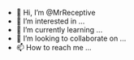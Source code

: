- 👋 Hi, I’m @MrReceptive
- 👀 I’m interested in ...
- 🌱 I’m currently learning ...
- 💞️ I’m looking to collaborate on ...
- 📫 How to reach me ...

<!---
MrReceptive/MrReceptive is a ✨ special ✨ repository because its `README.md` (this file) appears on your GitHub profile.
You can click the Preview link to take a look at your changes.
--->

